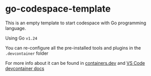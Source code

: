 # go-codespace-template
This is an empty template to start codespace with Go programming language.

Using Go `v1.24`

You can re-configure all the pre-installed tools and plugins in the `.devcontainer` folder

For more info about it can be found in [containers.dev](https://containers.dev/) and [VS Code devcontainer docs](https://code.visualstudio.com/docs/devcontainers/create-dev-container)
